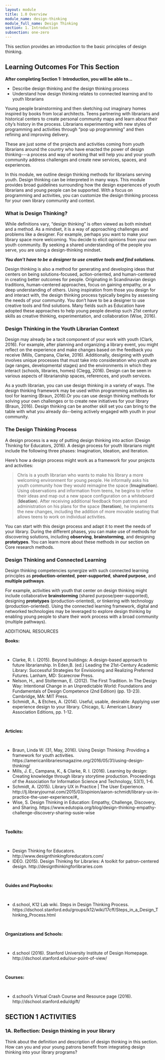 ```yaml
---
layout: module
title: 1.0 Overview
module_name: design-thinking
module_full_name: Design Thinking
section: 1. Introduction
subsection: one-zero
---
```


This section provides an introduction to the basic principles of design thinking.

## Learning Outcomes For This Section

**After completing Section 1: Introduction, you will be able to...**
<ul class="fancy">
  <li>Describe design thinking and the design thinking process</li>
  <li>Understand how design thinking relates to connected learning and to youth librarians</li>
</ul>

Young people brainstorming and then sketching out imaginary homes inspired by books from local architects.  Teens partnering with librarians and historical centers to create personal community maps and learn about their city’s history in the process. Librarians experimenting with new styles of programming and activities through “pop up programming” and then refining and improving delivery.  

These are just some of the projects and activities coming from youth librarians around the country who have enacted the power of design thinking---a process and way of working that will help you and your youth community address challenges and create new services, spaces, and experiences. 

In this module, we outline design thinking methods for librarians serving youth. Design thinking can be interpreted in many ways. This module provides broad guidelines surrounding how the design experiences of youth librarians and young people can be supported. With a focus on programming and activities, you can customize the design thinking process for your own library community and context. 

### What is Design Thinking?

While definitions vary, “design thinking” is often viewed as both mindset and a method. As a mindset, it is a way of approaching challenges and problems like a designer.  For example, perhaps you want to make your library space more welcoming. You decide to elicit opinions from your own youth community. By seeking a shared understanding of the people you serve, you are using a design-thinking mindset.   

***You don’t have to be a designer to use creative tools and find solutions.*** 

Design thinking is also a method for generating and developing ideas that centers on being solutions-focused, action-oriented, and human-centered in creating better outcomes for people. Originating in Scandinavian design traditions, human-centered approaches, focus on gaining empathy, or a deep understanding of others.  Using inspiration from those you design for and interact with, the design thinking process typically begins by assessing the needs of your community. You don’t have to be a designer to use creative tools and find solutions. Many fields such as Education have adopted these approaches to help young people develop such 21st century skills  as creative thinking, experimentation, and collaboration (Wise, 2016).  

### Design Thinking in the Youth Librarian Context

Design may already be a tacit component of your work with youth (Clark, 2016). For example, after planning and organizing a library event, you might reflect on the experience and make changes based on the feedback you receive (Mills, Campana, Clarke, 2016). Additionally, designing with youth involves unique processes that must take into consideration who youth are (age ranges, developmental stages) and the environments in which they interact (schools, libraries, homes) (Clegg, 2016). Design can be seen in various aspects of librarianship spaces, references, and youth services.  

As a youth librarian, you can use design thinking in a variety of ways. The design thinking framework may be used within programming activities as tool for learning (Braun, 2016).Or you can use design thinking methods for solving your own challenges or to create new initiatives for your library (Braun, 2016). Design thinking can be another skill set you can bring to the table with what you already do--being actively engaged with youth in your community.  

### The Design Thinking Process

A design process is a way of putting design thinking into action (Design Thinking for Educators, 2016). A design process for youth librarians might include the following three phases: Imagination, Ideation, and Iteration.  

Here’s how a design process might work as a framework for your projects and activities: 

>Chris is a youth librarian who wants to make his library a more welcoming environment for young people. He informally asks his youth community how they would reimagine the space (**Imagination**). Using observations and information from teens, he begins to refine their ideas and map out a new space configuration on a whiteboard (**Ideation**). After receiving additional feedback from patrons and administration on his plans for the space (**Iteration**), he implements the new changes, including the addition of more movable seating that allows teens to work on individual activities.   

You can start with this design process and adapt it to meet the needs of your library. During the different phases, you can make use of methods for discovering solutions, including **observing**, **brainstorming**, and designing **prototypes**. You can learn more about these methods in our section on Core research methods.  

### Design Thinking and Connected Learning

Design thinking competencies synergize with such connected learning principles as **production-oriented**, **peer-supported**, **shared purpose**, and **multiple pathways**.  

For example, activities with youth that center on design thinking might include collaborative **brainstorming** (shared purpose/peer-supported), designing **prototypes** (production-oriented), or tinkering with technology (production-oriented). Using the connected learning framework, digital and networked technologies may be leveraged to explore design thinking by enabling young people to share their work process with a broad community (multiple pathways). 

<div class="explanatory">
<span class="box-title">ADDITIONAL RESOURCES</span>
<br>
<p><b>Books:</b></p>
<br>
<ul>
  <li>Clarke, R. I. (2015). Beyond buildings: A design-based approach to future librarianship. In Eden,B. (ed.) Leading the 21st-Century Academic Library: Successful Strategies for Envisioning and Realizing Preferred Futures. Lanham, MD: Scarecrow Press.</li>

<li>Nelson, H., and Stolterman, E. (2012). The First Tradition. In The Design Way: Intentional Change in an Unpredictable World: Foundations and Fundamentals of Design Competence (2nd Edition) (pp. 13-23). Cambridge, MA: MIT Press.</li>

<li>Schmidt, A., & Etches, A. (2014). Useful, usable, desirable: Applying user experience design to your library. Chicago, IL: American Library Association Editions, pp. 1-12.</li>
  </ul>
<br>
<p><b>Articles:</b></p>
<br>
<ul>
  <li>Braun, Linda W. (31, May, 2016). Using Design Thinking: Providing a framework for youth activities. https://americanlibrariesmagazine.org/2016/05/31/using-design-thinking/</li>

<li>Mills, J. E., Campana, K., & Clarke, R. I. (2016). Learning by design: Creating knowledge through library storytime production. Proceedings of the Association for Information Science and Technology, 53(1), 1-6. </li>

<li>Schmidt, A. (2015). Library UX in Practice | The User Experience. http://lj.libraryjournal.com/2015/03/opinion/aaron-schmidt/library-ux-in-practice-the-user-experience/#_</li>

<li>Wise, S. Design Thinking in Education: Empathy, Challenge, Discovery, and Sharing. https://www.edutopia.org/blog/design-thinking-empathy-challenge-discovery-sharing-susie-wise</li>
</ul>
<br>
<p><b>Toolkits:</b></p>
<br>
<ul>
  <li>Design Thinking for Educators. http://www.designthinkingforeducators.com/</li>

<li>IDEO. (2015). Design Thinking for Libraries: A toolkit for patron-centered design. http://designthinkingforlibraries.com</li>
</ul>
<br>
<p><b>Guides and Playbooks:</b></p>
<br>
<ul>
  <li>d.school, K12 Lab wiki. Steps in Design Thinking Process. https://dschool.stanford.edu/groups/k12/wiki/17cff/Steps_in_a_Design_Thinking_Process.html</li>
</ul>
<br>
<p><b>Organizations and Schools:</b></p>
<br>
<ul>
  <li>d.school (2016). Stanford University Institute of Design Homepage. http://dschool.stanford.edu/our-point-of-view/</li>
</ul>
<br>
<p><b>Courses:</b></p>
<br>
<ul>
  <li>d.school’s Virtual Crash Course and Resource page (2016). http://dschool.stanford.edu/dgift/</li>
</ul>
</div>

## SECTION 1 ACTIVITIES 

### 1A. Reflection: Design thinking in your library 

Think about the definition and description of design thinking in this section. How can you and your young patrons benefit from integrating design thinking into your library programs?
